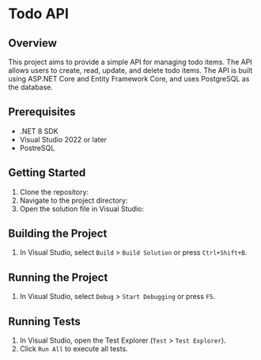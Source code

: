 # Todo API

## Overview
This project aims to provide a simple API for managing todo items. The API allows users to create, read, update, and delete todo items. The API is built using ASP.NET Core and Entity Framework Core, and uses PostgreSQL as the database.

## Prerequisites
- .NET 8 SDK
- Visual Studio 2022 or later
- PostreSQL

## Getting Started
1. Clone the repository:
2. Navigate to the project directory:
3. Open the solution file in Visual Studio:
## Building the Project
1. In Visual Studio, select `Build` > `Build Solution` or press `Ctrl+Shift+B`.

## Running the Project
1. In Visual Studio, select `Debug` > `Start Debugging` or press `F5`.

## Running Tests
1. In Visual Studio, open the Test Explorer (`Test` > `Test Explorer`).
2. Click `Run All` to execute all tests.


